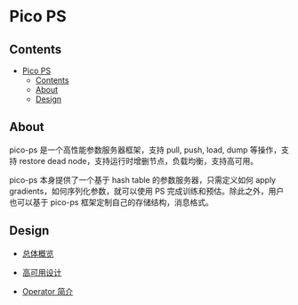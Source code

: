 # Pico PS

## Contents

- [Pico PS](#pico-ps)
  - [Contents](#contents)
  - [About](#about)
  - [Design](#design)

## About

pico-ps 是一个高性能参数服务器框架，支持 pull, push, load, dump 等操作，支持 restore dead node，支持运行时增删节点，负载均衡，支持高可用。

pico-ps 本身提供了一个基于 hash table 的参数服务器，只需定义如何 apply gradients，如何序列化参数，就可以使用 PS 完成训练和预估。除此之外，用户也可以基于 pico-ps 框架定制自己的存储结构，消息格式。

## Design

- [总体概览](documents/overview.md)

- [高可用设计](documents/availability.md)

- [Operator 简介](documents/operator.md)

